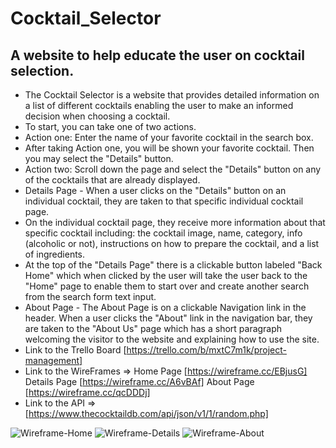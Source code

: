 # Cocktail_Selector
## A website to help educate the user on cocktail selection.
* The Cocktail Selector is a website that provides detailed information on a list of different cocktails enabling the user to make an informed decision when choosing a cocktail. 
* To start, you can take one of two actions.
* Action one: Enter the name of your favorite cocktail in the search box.
* After taking Action one, you will be shown your favorite cocktail. Then you may select the "Details" button.
* Action two: Scroll down the page and select the "Details" button on any of the cocktails that are already displayed.
* Details Page - When a user clicks on the "Details" button on an individual cocktail, they are taken to that specific individual cocktail page.
* On the individual cocktail page, they receive more information about that specific cocktail including: the cocktail image, name, category, info (alcoholic or not), instructions on how to prepare the cocktail, and a list of ingredients.
* At the top of the "Details Page" there is a clickable button labeled "Back Home" which when clicked by the user will take the user back to the "Home" page to enable them to start over and create another search from the search form text input.
* About Page - The About Page is on a clickable Navigation link in the header. When a user clicks the "About" link in the navigation bar, they are taken to the "About Us" page which has a short paragraph welcoming the visitor to the website and explaining how to use the site.
* Link to the Trello Board [https://trello.com/b/mxtC7m1k/project-management] 
* Link to the WireFrames => Home Page [https://wireframe.cc/EBjusG]  Details Page [https://wireframe.cc/A6vBAf]  About Page [https://wireframe.cc/qcDDDj]
* Link to the API => [https://www.thecocktaildb.com/api/json/v1/1/random.php]

<img src="images/p2h.png" alt="Wireframe-Home">
<img src="images/p2d.png" alt="Wireframe-Details">
<img src="images/p2a.png" alt="Wireframe-About">

